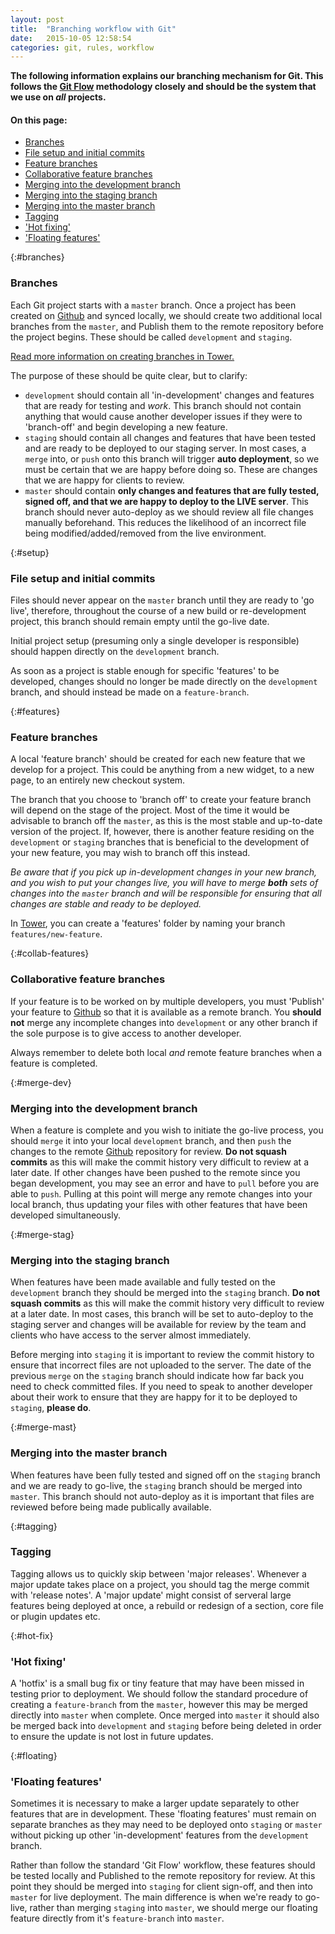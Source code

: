 ```yaml
---
layout: post
title:  "Branching workflow with Git"
date:   2015-10-05 12:58:54
categories: git, rules, workflow
---
```

**The following information explains our branching mechanism for Git. This follows the [Git Flow][gitflow] methodology closely and should be the system that we use on *all* projects.**

#### On this page:

* [Branches](#branches)
* [File setup and initial commits](#setup)
* [Feature branches](#features)
* [Collaborative feature branches](#collab-features)
* [Merging into the development branch](#merge-dev)
* [Merging into the staging branch](#merge-stag)
* [Merging into the master branch](#merge-mast)
* [Tagging](#tagging)
* ['Hot fixing'](#hot-fix)
* ['Floating features'](#floating)

{:#branches}
### Branches

Each Git project starts with a `master` branch. Once a project has been created on [Github][github] and synced locally, we should create two additional local branches from the `master`, and Publish them to the remote repository before the project begins. These should be called `development` and `staging`.

[Read more information on creating branches in Tower.][tower-branches]

The purpose of these should be quite clear, but to clarify: 

* `development` should contain all 'in-development' changes and features that are ready for testing and *work*. This branch should not contain anything that would cause another developer issues if they were to 'branch-off' and begin developing a new feature.
* `staging` should contain all changes and features that have been tested and are ready to be deployed to our staging server. In most cases, a `merge` into, or `push` onto this branch will trigger **auto deployment**, so we must be certain that we are happy before doing so. These are changes that we are happy for clients to review.
* `master` should contain **only changes and features that are fully tested, signed off, and that we are happy to deploy to the LIVE server**. This branch should never auto-deploy as we should review all file changes manually beforehand. This reduces the likelihood of an incorrect file being modified/added/removed from the live environment. 

{:#setup}
### File setup and initial commits

Files should never appear on the `master` branch until they are ready to 'go live', therefore, throughout the course of a new build or re-development project, this branch should remain empty until the go-live date.

Initial project setup (presuming only a single developer is responsible) should happen directly on the `development` branch.

As soon as a project is stable enough for specific 'features' to be developed, changes should no longer be made directly on the `development` branch, and should instead be made on a `feature-branch`.

{:#features}
### Feature branches

A local 'feature branch' should be created for each new feature that we develop for a project. This could be anything from a new widget, to a new page, to an entirely new checkout system.

The branch that you choose to 'branch off' to create your feature branch will depend on the stage of the project. Most of the time it would be advisable to branch off the `master`, as this is the most stable and up-to-date version of the project. If, however, there is another feature residing on the `development` or `staging` branches that is beneficial to the development of your new feature, you may wish to branch off this instead.

*Be aware that if you pick up in-development changes in your new branch, and you wish to put your changes live, you will have to merge **both** sets of changes into the `master` branch and will be responsible for ensuring that all changes are stable and ready to be deployed.*

In [Tower][tower], you can create a 'features' folder by naming your branch `features/new-feature`.

{:#collab-features}
### Collaborative feature branches

If your feature is to be worked on by multiple developers, you must 'Publish' your feature to [Github][github] so that it is available as a remote branch. You **should not** merge any incomplete changes into `development` or any other branch if the sole purpose is to give access to another developer.

Always remember to delete both local *and* remote feature branches when a feature is completed.

{:#merge-dev}
### Merging into the development branch

When a feature is complete and you wish to initiate the go-live process, you should `merge` it into your local `development` branch, and then `push` the changes to the remote [Github][github] repository for review. **Do not squash commits** as this will make the commit history very difficult to review at a later date. If other changes have been pushed to the remote since you began development, you may see an error and have to `pull` before you are able to `push`. Pulling at this point will merge any remote changes into your local branch, thus updating your files with other features that have been developed simultaneously.

{:#merge-stag}
### Merging into the staging branch

When features have been made available and fully tested on the `development` branch they should be merged into the `staging` branch. **Do not squash commits** as this will make the commit history very difficult to review at a later date. In most cases, this branch will be set to auto-deploy to the staging server and changes will be available for review by the team and clients who have access to the server almost immediately. 

Before merging into `staging` it is important to review the commit history to ensure that incorrect files are not uploaded to the server. The date of the previous `merge` on the `staging` branch should indicate how far back you need to check committed files. If you need to speak to another developer about their work to ensure that they are happy for it to be deployed to `staging`, **please do**.

{:#merge-mast}
### Merging into the master branch

When features have been fully tested and signed off on the `staging` branch and we are ready to go-live, the `staging` branch should be merged into `master`. This branch should not auto-deploy as it is important that files are reviewed before being made publically available.

{:#tagging}
### Tagging

Tagging allows us to quickly skip between 'major releases'. Whenever a major update takes place on a project, you should tag the merge commit with 'release notes'. A 'major update' might consist of serveral large features being deployed at once, a rebuild or redesign of a section, core file or plugin updates etc.

{:#hot-fix}
### 'Hot fixing'

A 'hotfix' is a small bug fix or tiny feature that may have been missed in testing prior to deployment. We should follow the standard procedure of creating a `feature-branch` from the `master`, however this may be merged directly into `master` when complete. Once merged into `master` it should also be merged back into `development` and `staging` before being deleted in order to ensure the update is not lost in future updates.

{:#floating}
### 'Floating features'

Sometimes it is necessary to make a larger update separately to other features that are in development. These 'floating features' must remain on separate branches as they may need to be deployed onto `staging` or `master` without picking up other 'in-development' features from the `development` branch.

Rather than follow the standard 'Git Flow' workflow, these features should be tested locally and Published to the remote repository for review. At this point they should be merged into `staging` for client sign-off, and then into `master` for live deployment. The main difference is when we're ready to go-live, rather than merging `staging` into `master`, we should merge our floating feature directly from it's `feature-branch` into `master`.

[github]: http://www.github.com
[tower]: http://www.git-tower.com
[tower-branches]:    http://www.git-tower.com/help/mac/branches-and-tags/overview
[gitflow]:  https://www.atlassian.com/git/tutorials/comparing-workflows/gitflow-workflow
